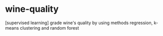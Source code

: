 # wine-quality
[supervised learning] grade wine's quality by using methods regression, k-means clustering and random forest
